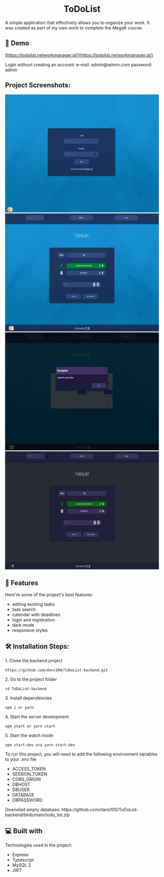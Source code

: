 <h1 align="center" id="title">ToDoList</h1>

<p id="description">A simple application that effectively allows you to organize your work. It was created as part of my own work to complete the MegaK course.</p>

<h2>🚀 Demo</h2>

[https://todolist.networkmanager.pl/](https://todolist.networkmanager.pl/)

<p>Login without creating an account: e-mail: admin@admin.com password: admin</p>

<h2>Project Screenshots:</h2>

<img src="https://raw.githubusercontent.com/dans100/ToDoList-frontend/main/public/login.png" alt="project-screenshot" width="800" height="385/">

<img src="https://raw.githubusercontent.com/dans100/ToDoList-frontend/main/public/view.png" alt="project-screenshot" width="800" height="385/">

<img src="https://raw.githubusercontent.com/dans100/ToDoList-frontend/main/public/deadlines.png" alt="project-screenshot" width="800" height="385/">

<img src="https://raw.githubusercontent.com/dans100/ToDoList-frontend/main/public/darkmode.png" alt="project-screenshot" width="800" height="385/">

  
  
<h2>🧐 Features</h2>

Here're some of the project's best features:

*   editing existing tasks
*   task search
*   calendar with deadlines
*   login and registration
*   dark mode
*   responsive styles

<h2>🛠️ Installation Steps:</h2>

<p>1. Clone the backend project</p>

```
https://github.com/dans100/ToDoList-backend.git
```

<p>2. Go to the project folder</p>

```
cd ToDoList-backend
```

<p>3. Install dependencies</p>

```
npm i or yarn
```

<p>4. Start the server development</p>

```
npm start or yarn start
```

<p>5. Start the watch mode</p>

```
npm start-dev ora yarn start-dev
```

<p>To run this project, you will need to add the following environment variables to your .env file</p>

* ACCESS_TOKEN
* SESSION_TOKEN
* CORS_ORIGIN
* DBHOST
* DBUSER
* DATABASE
* DBPASSWORD

<p>Downolad empty database: https://github.com/dans100/ToDoList-backend/blob/main/todo_list.zip</p>
  
<h2>💻 Built with</h2>

Technologies used in the project:

*   Express
*   Typescript
*   MySQL 2
*   JWT
